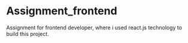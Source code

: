 # Assignment_frontend
Assignment for frontend developer, where i used react.js technology to build this project. 
